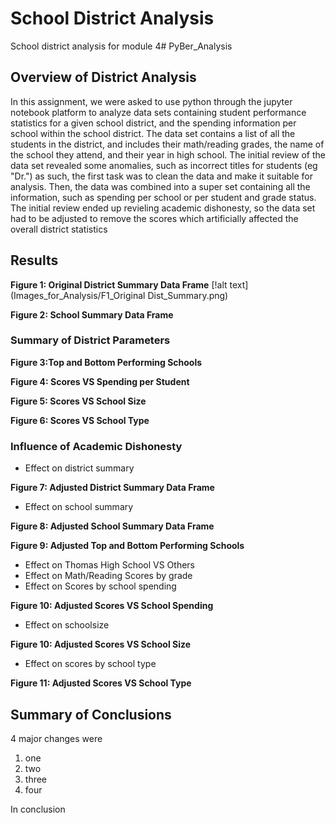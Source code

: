 # School District Analysis
School district analysis for module 4# PyBer_Analysis
## **Overview of District Analysis**
In this assignment, we were asked to use python through the jupyter notebook platform to analyze data sets containing student performance statistics for a given school district, and the spending information per school within the school district. The data set contains a list of all the students in the district, and includes their math/reading grades, the name of the school they attend, and their year in high school. The initial review of the data set revealed some anomalies, such as incorrect titles for students (eg "Dr.") as such, the first task was to clean the data and make it suitable for analysis. Then, the data was combined into a super set containing all the information, such as spending per school or per student and grade status. The initial review ended up revieling academic dishonesty, so the data set had to be adjusted to remove the scores which artificially affected the overall district statistics
## **Results**
**Figure 1: Original District Summary Data Frame**
[!alt text](Images_for_Analysis/F1_Original Dist_Summary.png)

**Figure 2: School Summary Data Frame**

### Summary of District Parameters

**Figure 3:Top and Bottom Performing Schools**

**Figure 4: Scores VS Spending per Student**

**Figure 5: Scores VS School Size**

**Figure 6: Scores VS School Type**

### Influence of Academic Dishonesty

- Effect on district summary

**Figure 7: Adjusted District Summary Data Frame**

- Effect on school summary

**Figure 8: Adjusted School Summary Data Frame**

**Figure 9: Adjusted Top and Bottom Performing Schools**

- Effect on Thomas High School VS Others
- Effect on Math/Reading Scores by grade
- Effect on Scores by school spending

**Figure 10: Adjusted Scores VS School Spending**

- Effect on schoolsize

**Figure 10: Adjusted Scores VS School Size**

- Effect on scores by school type

**Figure 11: Adjusted Scores VS School Type**

## Summary of Conclusions
4 major changes were
1. one
2. two
3. three
4. four

In conclusion
